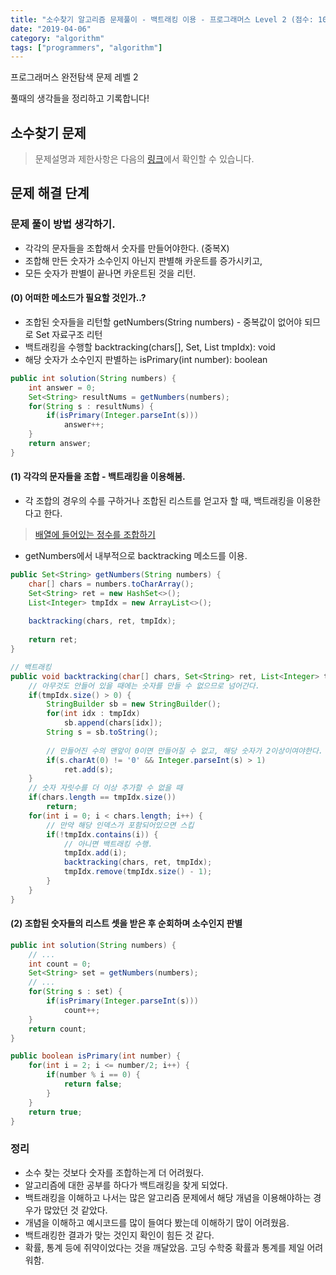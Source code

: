 ```yaml
---
title: "소수찾기 알고리즘 문제풀이 - 백트래킹 이용 - 프로그래머스 Level 2 (점수: 100/100)"
date: "2019-04-06"
category: "algorithm"
tags: ["programmers", "algorithm"]
---
```


프로그래머스 완전탐색 문제 레벨 2

풀때의 생각들을 정리하고 기록합니다!

## 소수찾기 문제

> 문제설명과 제한사항은 다음의 <a href="https://programmers.co.kr/learn/courses/30/lessons/42839?language=java">링크</a>에서 확인할 수 있습니다.

## 문제 해결 단계

### 문제 풀이 방법 생각하기.

- 각각의 문자들을 조합해서 숫자를 만들어야한다. (중복X)
- 조합해 만든 숫자가 소수인지 아닌지 판별해 카운트를 증가시키고,
- 모든 숫자가 판별이 끝나면 카운트된 것을 리턴.

#### (0) 어떠한 메소드가 필요할 것인가..?

- 조합된 숫자들을 리턴할 getNumbers(String numbers) - 중복값이 없어야 되므로 Set 자료구조 리턴
- 백트래킹을 수행할 backtracking(chars[], Set<String>, List<Integer> tmpIdx): void
- 해당 숫자가 소수인지 판별하는 isPrimary(int number): boolean

```java
public int solution(String numbers) {
    int answer = 0;
    Set<String> resultNums = getNumbers(numbers);
    for(String s : resultNums) {
        if(isPrimary(Integer.parseInt(s)))
            answer++;
    }
    return answer;
}
```

#### (1) 각각의 문자들을 조합 - 백트래킹을 이용해봄.

- 각 조합의 경우의 수를 구하거나 조합된 리스트를 얻고자 할 때, 백트래킹을 이용한다고 한다. 

> [배열에 들어있는 정수를 조합하기](https://www.youtube.com/watch?v=wxQmnEKNXAM)

- getNumbers에서 내부적으로 backtracking 메소드를 이용.

```java
public Set<String> getNumbers(String numbers) {
    char[] chars = numbers.toCharArray();
    Set<String> ret = new HashSet<>();
    List<Integer> tmpIdx = new ArrayList<>();
    
    backtracking(chars, ret, tmpIdx);
    
    return ret;
}
```

```java
// 백트래킹 
public void backtracking(char[] chars, Set<String> ret, List<Integer> tmpIdx) {
    // 아무것도 안들어 있을 때에는 숫자를 만들 수 없으므로 넘어간다.
    if(tmpIdx.size() > 0) {
        StringBuilder sb = new StringBuilder();
        for(int idx : tmpIdx) 
            sb.append(chars[idx]);
        String s = sb.toString();
        
        // 만들어진 수의 맨앞이 0이면 만들어질 수 없고, 해당 숫자가 2이상이여야한다. (소수판별)
        if(s.charAt(0) != '0' && Integer.parseInt(s) > 1) 
            ret.add(s);
    }
    // 숫자 자릿수를 더 이상 추가할 수 없을 때
    if(chars.length == tmpIdx.size())
        return;
    for(int i = 0; i < chars.length; i++) {
        // 만약 해당 인덱스가 포함되어있으면 스킵
        if(!tmpIdx.contains(i)) {
            // 아니면 백트래킹 수행.
            tmpIdx.add(i);
            backtracking(chars, ret, tmpIdx);
            tmpIdx.remove(tmpIdx.size() - 1);
        }
    }
}
```

#### (2) 조합된 숫자들의 리스트 셋을 받은 후 순회하며 소수인지 판별

```java
public int solution(String numbers) {
    // ...
    int count = 0;
    Set<String> set = getNumbers(numbers);
    // ...
    for(String s : set) {
        if(isPrimary(Integer.parseInt(s)))
            count++;
    }
    return count;
}

public boolean isPrimary(int number) {
    for(int i = 2; i <= number/2; i++) {
        if(number % i == 0) {
            return false;
        }
    }
    return true;
}
```

### 정리

- 소수 찾는 것보다 숫자를 조합하는게 더 어려웠다.
- 알고리즘에 대한 공부를 하다가 백트래킹을 찾게 되었다.
- 백트래킹을 이해하고 나서는 많은 알고리즘 문제에서 해당 개념을 이용해야하는 경우가 많았던 것 같았다.
- 개념을 이해하고 예시코드를 많이 들여다 봤는데 이해하기 많이 어려웠음.
- 백트래킹한 결과가 맞는 것인지 확인이 힘든 것 같다.
- 확률, 통계 등에 쥐약이었다는 것을 깨달았음. 고딩 수학중 확률과 통계를 제일 어려워함.